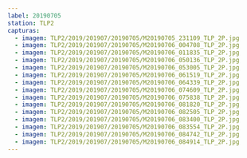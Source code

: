```yaml
---
label: 20190705
station: TLP2
capturas:
  - imagem: TLP2/2019/201907/20190705/M20190705_231109_TLP_2P.jpg
  - imagem: TLP2/2019/201907/20190705/M20190706_004708_TLP_2P.jpg
  - imagem: TLP2/2019/201907/20190705/M20190706_011835_TLP_2P.jpg
  - imagem: TLP2/2019/201907/20190705/M20190706_050136_TLP_2P.jpg
  - imagem: TLP2/2019/201907/20190705/M20190706_053005_TLP_2P.jpg
  - imagem: TLP2/2019/201907/20190705/M20190706_061519_TLP_2P.jpg
  - imagem: TLP2/2019/201907/20190705/M20190706_064339_TLP_2P.jpg
  - imagem: TLP2/2019/201907/20190705/M20190706_074609_TLP_2P.jpg
  - imagem: TLP2/2019/201907/20190705/M20190706_075838_TLP_2P.jpg
  - imagem: TLP2/2019/201907/20190705/M20190706_081820_TLP_2P.jpg
  - imagem: TLP2/2019/201907/20190705/M20190706_082505_TLP_2P.jpg
  - imagem: TLP2/2019/201907/20190705/M20190706_083400_TLP_2P.jpg
  - imagem: TLP2/2019/201907/20190705/M20190706_083554_TLP_2P.jpg
  - imagem: TLP2/2019/201907/20190705/M20190706_084742_TLP_2P.jpg
  - imagem: TLP2/2019/201907/20190705/M20190706_084914_TLP_2P.jpg
---
```


